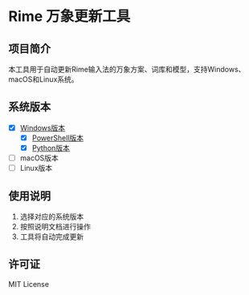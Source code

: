 # Rime 万象更新工具

## 项目简介

本工具用于自动更新Rime输入法的万象方案、词库和模型，支持Windows、macOS和Linux系统。

## 系统版本

- [x] [Windows版本](./Windows/README.md)
  - [x] [PowerShell版本](./Windows/PowerShell/README.md)
  - [x] [Python版本](./Windows/Python/README.md)
- [ ] macOS版本
- [ ] Linux版本

## 使用说明

1. 选择对应的系统版本
2. 按照说明文档进行操作
3. 工具将自动完成更新

## 许可证

MIT License
